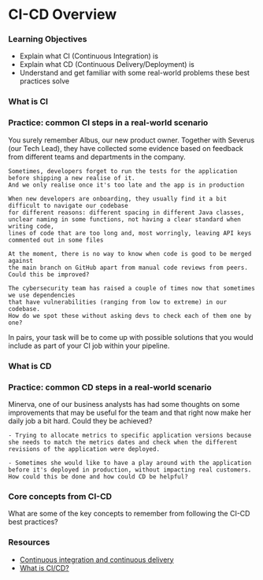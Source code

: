 # CI-CD Overview

### Learning Objectives
- Explain what CI (Continuous Integration) is
- Explain what CD (Continuous Delivery/Deployment) is
- Understand and get familiar with some real-world problems these best practices solve

### What is CI

### Practice: common CI steps in a real-world scenario

You surely remember Albus, our new product owner. Together with Severus (our Tech Lead), they have collected some evidence based on feedback from different teams and departments in the company.

```
Sometimes, developers forget to run the tests for the application before shipping a new realise of it.
And we only realise once it's too late and the app is in production
```

```
When new developers are onboarding, they usually find it a bit difficult to navigate our codebase
for different reasons: different spacing in different Java classes,
unclear naming in some functions, not having a clear standard when writing code,
lines of code that are too long and, most worringly, leaving API keys commented out in some files
```

```
At the moment, there is no way to know when code is good to be merged against
the main branch on GitHub apart from manual code reviews from peers.
Could this be improved?
```

```
The cybersecurity team has raised a couple of times now that sometimes we use dependencies
that have vulnerabilities (ranging from low to extreme) in our codebase.
How do we spot these without asking devs to check each of them one by one?
```

In pairs, your task will be to come up with possible solutions that you would include as part of your CI job within your pipeline.

### What is CD

### Practice: common CD steps in a real-world scenario

Minerva, one of our business analysts has had some thoughts on some improvements that may be useful for the team and that right now make her daily job a bit hard. Could they be achieved?

```
- Trying to allocate metrics to specific application versions because she needs to match the metrics dates and check when the different revisions of the application were deployed.
```

```
- Sometimes she would like to have a play around with the application before it's deployed in production, without impacting real customers. How could this be done and how could CD be helpful?
```

### Core concepts from CI-CD

What are some of the key concepts to remember from following the CI-CD best practices?

### Resources
- [Continuous integration and continuous delivery](https://about.gitlab.com/topics/ci-cd/)
- [What is CI/CD?](https://www.redhat.com/en/topics/devops/what-is-ci-cd)
